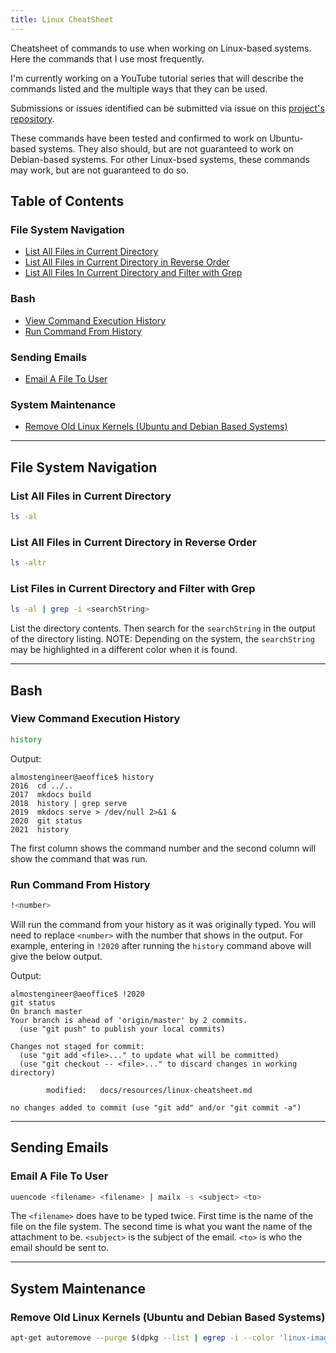```yaml
---
title: Linux CheatSheet
---
```


Cheatsheet of commands to use when working on Linux-based systems. Here the commands that I use
most frequently.

I'm currently working on a YouTube tutorial series that will describe the commands listed and the 
multiple ways that they can be used.

Submissions or issues identified can be submitted via issue on this 
[project's repository](https://github.com/almostengr/almostengrwebsite/issues).

These commands have been tested and confirmed to work on Ubuntu-based systems. They also should, 
but are not guaranteed to work on Debian-based systems. For other Linux-bsed systems, these commands 
may work, but are not guaranteed to do so.

## Table of Contents

### File System Navigation

* [List All Files in Current Directory](#list-all-files-in-current-directory)
* [List All Files in Current Directory in Reverse Order](#list-all-files-in-current-directory-in-reverse-order)
* [List All Files In Current Directory and Filter with Grep](#list-all-files-in-current-directory-and-filter-with-grep)

### Bash

* [View Command Execution History](#view-command-execution-history)
* [Run Command From History](#run-command-from-history)

### Sending Emails

* [Email A File To User](#email-a-file-to-user)

### System Maintenance

* [Remove Old Linux Kernels (Ubuntu and Debian Based Systems)](#remove-old-linux-kernels-ubuntu-and-debian-based-systems)

----

## File System Navigation

### List All Files in Current Directory

```bash
ls -al
```

### List All Files in Current Directory in Reverse Order

```bash
ls -altr
```

### List Files in Current Directory and Filter with Grep

```bash
ls -al | grep -i <searchString>
```

List the directory contents. Then search for the ```searchString``` in the output of the
directory listing. NOTE: Depending on the system, the ```searchString``` may be 
highlighted in a different color when it is found.

----

## Bash

### View Command Execution History

```bash
history
```

Output: 

```aeoutput
almostengineer@aeoffice$ history
2016  cd ../..
2017  mkdocs build 
2018  history | grep serve 
2019  mkdocs serve > /dev/null 2>&1 &  
2020  git status 
2021  history
```

The first column shows the command number and the second column will show the command that was run.

### Run Command From History

```bash
!<number>
```

Will run the command from your history as it was originally typed. You will need to replace 
```<number>``` with the number that shows in the output. For example, entering in ```!2020```
after running the ```history``` command above will give the below output.

Output: 

```aeoutput
almostengineer@aeoffice$ !2020
git status 
On branch master
Your branch is ahead of 'origin/master' by 2 commits.
  (use "git push" to publish your local commits)

Changes not staged for commit:
  (use "git add <file>..." to update what will be committed)
  (use "git checkout -- <file>..." to discard changes in working directory)

        modified:   docs/resources/linux-cheatsheet.md

no changes added to commit (use "git add" and/or "git commit -a")
```

----

## Sending Emails

### Email A File To User

```bash
uuencode <filename> <filename> | mailx -s <subject> <to>
```

The ```<filename>``` does have to be typed twice. First time is the name of the file on the
file system. The second time is what you want the name of the attachment to be. 
```<subject>``` is the subject of the email. 
```<to>``` is who the email should be sent to.

----

## System Maintenance

### Remove Old Linux Kernels (Ubuntu and Debian Based Systems)

```bash
apt-get autoremove --purge $(dpkg --list | egrep -i --color 'linux-image|linux-headers' | grep -v $(uname -r)^C awk '/ii/{ print $2}') 
```
